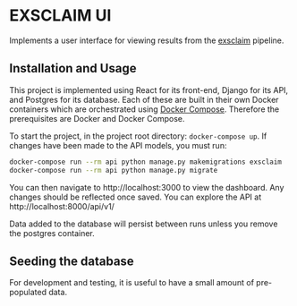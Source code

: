 # EXSCLAIM UI

Implements a user interface for viewing results from the [exsclaim](https://github.com/MaterialEyes/exsclaim) pipeline.


## Installation and Usage

This project is implemented using React for its front-end, Django for its API, and Postgres for its database. Each of these are built in their own Docker containers which are orchestrated using [Docker Compose](https://docs.docker.com/compose/install/). Therefore the prerequisites are Docker and Docker Compose. 

To start the project, in the project root directory: `docker-compose up`. If changes have been made to the API models, you must run: 
```bash
docker-compose run --rm api python manage.py makemigrations exsclaim
docker-compose run --rm api python manage.py migrate
```

You can then navigate to http://localhost:3000 to view the dashboard. Any changes should be reflected once saved. You can explore the API at http://localhost:8000/api/v1/

Data added to the database will persist between runs unless you remove the postgres container. 

## Seeding the database

For development and testing, it is useful to have a small amount of pre-populated data. 
